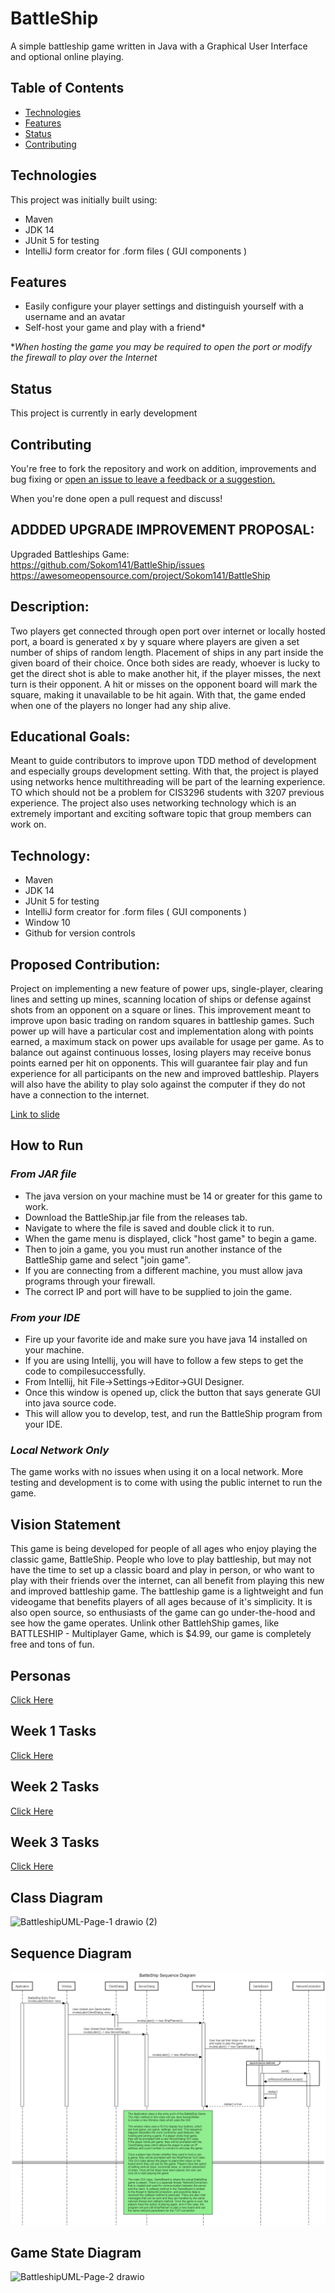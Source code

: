 # BattleShip 
A simple battleship game written in Java with a Graphical User Interface and optional online playing.


## Table of Contents
* [Technologies](#technologies)
* [Features](#features)
* [Status](#status)
* [Contributing](#contributing)

## Technologies

This project was initially built using:
+ Maven
+ JDK 14
+ JUnit 5 for testing
+ IntelliJ form creator for .form files ( GUI components )

## Features

+ Easily configure your player settings and distinguish yourself with a username and an avatar
+ Self-host your game and play with a friend*

*_When hosting the game you may be required to open the port or modify the firewall to play over the Internet_

## Status

This project is currently in early development

## Contributing

You're free to fork the repository and work on addition, improvements and bug fixing or [open an issue to leave a feedback or a suggestion.](https://github.com/Sokom141/BattleShip/issues)

When you're done open a pull request and discuss!

## ADDDED UPGRADE IMPROVEMENT PROPOSAL:

Upgraded Battleships Game:
https://github.com/Sokom141/BattleShip/issues
https://awesomeopensource.com/project/Sokom141/BattleShip

## Description:
Two players get connected through open port over internet or locally hosted port, a board is generated x by y square where players are given a set number of ships of random length. Placement of ships in any part inside the given board of their choice. Once both sides are ready, whoever is lucky to get the direct shot is able to make another hit, if the player misses, the next turn is their opponent. A hit or misses on the opponent board will mark the square, making it unavailable to be hit again. With that, the game ended when one of the players no longer had any ship alive.

## Educational Goals:

Meant to guide contributors to improve upon TDD method of development and especially groups development setting. With that, the project is played using networks hence multithreading will be part of the learning experience. TO which should not be a problem for CIS3296 students with 3207 previous experience.
The project also uses networking technology which is an extremely important and exciting  software topic that group members can work on.


## Technology:
+ Maven
+ JDK 14
+ JUnit 5 for testing
+ IntelliJ form creator for .form files ( GUI components )
+ Window 10
+ Github for version controls

## Proposed Contribution:

Project on implementing a new feature of power ups, single-player, clearing lines and setting up mines, scanning location of ships or defense against shots from an opponent on a square or lines. This improvement meant to improve upon basic trading on random squares in battleship games. Such power up will have a particular cost and implementation along with points earned, a maximum stack on power ups available for usage per game. As to balance out against continuous losses, losing players may receive bonus points earned per hit on opponents. This will guarantee fair play and fun experience for all participants on the new and improved battleship.
Players will also have the ability to play solo against the computer if they do not have a connection to the internet.

[Link to slide](https://tuprd-my.sharepoint.com/:p:/g/personal/tuk78874_temple_edu/EWLyduh_F0pLkRBBWUFylA4BhgY-E80-k729pD_YhWAOSA?e=6Frigg)

## How to Run

### *From JAR file*
+ The java version on your machine must be 14 or greater for this game to work. 
+ Download the BattleShip.jar file from the releases tab.
+ Navigate to where the file is saved and double click it to run.
+ When the game menu is displayed, click "host game" to begin a game.
+ Then to join a game, you you must run another instance of the BattleShip game and select "join game".
+ If you are connecting from a different machine, you must allow java programs through your firewall.
+ The correct IP and port will have to be supplied to join the game.

### *From your IDE*
+ Fire up your favorite ide and make sure you have java 14 installed on your machine.
+ If you are using Intellij, you will have to follow a few steps to get the code to compilesuccessfully.
+ From Intellij, hit File->Settings->Editor->GUI Designer.
+ Once this window is opened up, click the button that says generate GUI into java source code.
+ This will allow you to develop, test, and run the BattleShip program from your IDE.

### *Local Network Only*
The game works with no issues when using it on a local network.
More testing and development is to come with using the public internet to run the game.

## Vision Statement
This game is being developed for people of all ages who enjoy playing the classic game, BattleShip. People who
love to play battleship, but may not have the time to set up a classic board and play
in person, or who want to play with their friends over the internet, can all benefit from playing
this new and improved battleship game. The battleship game is a lightweight and fun
videogame that benefits players of all ages because of it's simplicity. It is also open source,
so enthusiasts of the game can go under-the-hood and see how the game operates. Unlink other BattlehShip games,
like BATTLESHIP - Multiplayer Game, which is $4.99, our game is completely free and tons of fun.
## Personas
[Click Here](https://github.com/CIS3296SoftwareDesignF21/prj-03-battleship_game/blob/main/Personas.md)

## Week 1 Tasks
[Click Here](https://github.com/CIS3296SoftwareDesignF21/prj-03-battleship_game/blob/main/Week1.md)

## Week 2 Tasks
[Click Here](https://github.com/CIS3296SoftwareDesignF21/prj-03-battleship_game/blob/main/Week2.md)

## Week 3 Tasks
[Click Here](https://github.com/CIS3296SoftwareDesignF21/prj-03-battleship_game/blob/main/Week3.md)

## Class Diagram
![BattleshipUML-Page-1 drawio (2)](https://user-images.githubusercontent.com/47299145/142631684-8e71e843-a1a0-4976-8560-ddc3861b15ce.png)

## Sequence Diagram 
![BattleshipUML-Sequence-Diagram](https://github.com/CIS3296SoftwareDesignF21/prj-03-battleship_game/blob/main/battleship_sequence_diagram_v2.png)

## Game State Diagram
![BattleshipUML-Page-2 drawio](https://user-images.githubusercontent.com/47299145/142564601-65e02266-5398-46e6-b54d-4095b27a3ae8.png)



